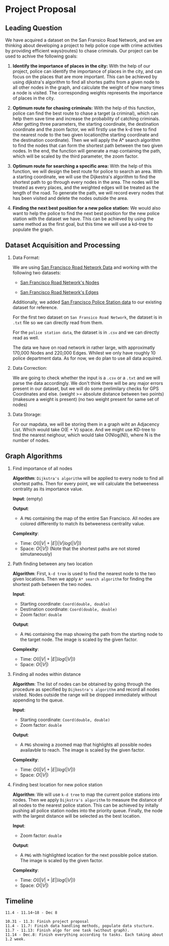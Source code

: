 # Project Proposal

## Leading Question

We have acquired a dataset on the San Fransico Road Network, and we are thinking about developing a project to help police cope with crime activities by providing efficient ways(routes) to chase criminals. Our project can be used to achive the following goals:

1. **Identify the importance of places in the city:** With the help of our project, police can identify the importance of places in the city, and can focus on the places that are more important. This can be achieved by using dijkstra's algorithm to find all shortes paths from a given node to all other nodes in the graph, and calculate the weight of how many times a node is visited. The corresponding weights represents the importance of places in the city.

2. **Optimum route for chasing criminals:** With the help of this function, police can find the best route to chase a target (a criminal), which can help them save time and increase the probability of catching criminals. After getting three parameters, the starting coordinate, the destination coordinate and the zoom factor, we will firstly use the k-d tree to find the nearest node to the two given location(the starting coordinate and the destination coordinate). Then we will apply the A* search algorithm to find the nodes that can form the shortest path between the two given nodes. In the end, the function will generate a map containing the path, which will be scaled by the third parameter, the zoom factor.


3. **Optimum route for searching a specific area:** With the help of this function, we will design the best route for police to search an area. With a starting coordinate, we will use the Dijkestra's algorithm to find the shortest path to go through every nodes in the area. The nodes will be treated as every places, and the weighted edges will be treated as the length of the road. To generate the path, we will record every nodes that has been visited and delete the nodes outside the area. 

4. **Finding the next best position for a new police station:** We would also want to help the police to find the next best position for the new police station with the dataset we have. This can be achieved by using the same method as the first goal, but this time we will use a kd-tree to populate the graph.

## Dataset Acquisition and Processing

1. Data Format:

    We are using [San Francisco Road Network Data](https://www.cs.utah.edu/~lifeifei/SpatialDataset.htm) and working with the following two datasets:

    - [San Francisco Road Network's Nodes](https://www.cs.utah.edu/~lifeifei/research/tpq/SF.cnode)

    - [San Francisco Road Network's Edges](https://www.cs.utah.edu/~lifeifei/research/tpq/SF.cedge)

    Additionally, we added [San Francisco Police Station data](https://data.sfgov.org/Public-Safety/Map-of-Police-Stations-2011-/a9xm-jdem) to our existing dataset for reference.

    For the first two dataset on `San Fransico Road Network`, the dataset is in `.txt` file so we can directly read from them.

    For the `police station data`, the dataset is in `.csv` and we can directly read as well.

    The data we have on road network in rather large, with approximatly 170,000 Nodes and 220,000 Edges. Whilest we only have roughly 10 police department data. As for now, we do plan to use all data acquired.

2. Data Correction:

    We are going to check whether the input is a `.csv` or a `.txt` and we will parse the data accordingly. We don't think there will be any major errors present in our dataset, but we will do some prelimilary checks for GPS Coordinates and else. (weight >= absolute distance between two points) (makesure a weight is present) (no two weight present for same set of nodes)

3. Data Storage:

    For our mapdata, we will be storing them in a graph wiht an Adjacency List. Which would take O(E + V) space. And we might use KD-tree to find the nearest neighour, which would take O(Nlog(N)), where N is the number of nodes.

## Graph Algorithms

1. Find importance of all nodes

    **Algorithm**: `Dijkstra's algorithm` will be applied to every node to find all shortest paths. Then for every point, we will calculate the betweeness centrality as its importance value.

    **Input**: (empty)

    **Output**:
     - A `PNG` containing the map of the entire San Francisco. All nodes are colored differently to match its betweeness centrality value.

    **Complexity**:
     - Time: $O((|V| + |E|)|V|log(|V|))$
     - Space: $O(|V|)$ (Note that the shortest paths are not stored simutaneously)

2. Path finding between any two location

    **Algorithm**: First, `k-d tree` is used to find the nearest node to the two given locations. Then we apply `A* search algorithm` for finding the shortest path between the two nodes.

    **Input**:
     - Starting coordinate: `Coord(double, double)`
     - Destination coordinate: `Coord(double, double)`
     - Zoom factor: `double`

    **Output**:
     - A `PNG` containing the map showing the path from the starting node to the target node. The image is scaled by the given factor.

    **Complexity**:
     - Time: $O((|V| + |E|)log(|V|))$
     - Space: $O(|V|)$

3. Finding all nodes within distance

    **Algorithm**: The list of nodes can be obtained by going through the procedure as specified by `Dijkestra's algorithm` and record all nodes visited. Nodes outside the range will be dropped immediately without appending to the queue.

    **Input**:
     - Starting coordinate: `Coord(double, double)`
     - Zoom factor: `double`

    **Output**:
     - A `PNG` showing a zoomed map that highlights all possible nodes availavble to reach. The image is scaled by the given factor.

    **Complexity**:
     - Time: $O((|V| + |E|)log(|V|))$
     - Space: $O(|V|)$

4. Finding best location for new police station

    **Algorithm**: We will use `k-d tree` to map the current police stations into nodes. Then we apply `Dijkstra's algorithm` to measure the distance of all nodes to the nearest police station. This can be achieved by initally pushing all police station nodes into the priority queue. Finally, the node with the largest distance will be selected as the best location.

    **Input**:
     - Zoom factor: `double`

    **Output**:
     - A `PNG` with highlighted location for the next possible police station. The image is scaled by the given factor.

    **Complexity**:
     - Time: $O((|V| + |E|)log(|V|))$
     - Space: $O(|V|)$

## Timeline

    11.4 - 11.14~18 - Dec 8

    10.31 - 11.3: Finish project proposal
    11.4 - 11.7: Finish data handling methods, populate data stucture.
    11.7 - 11.13: Finish algo for one task (without graph).
    11.14 - Dec.8: Finish everything according to tasks. Each taking about 1.2 week.
